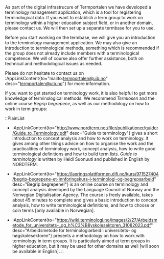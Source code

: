 As part of the digital infrastrucure of Termportalen we have developed
a terminology management application, which is a tool for registering
terminological data. If you want to establish a term group to work on
terminology within a higher education subject field, or in another
domain, please contact us. We will then set up a separate termbase for
you to use.

Before you start working on the termbase, we will give you an
introduction to the terminology management application. We may also
give an introduction to terminological methods, something which is
recommended if the group does not already include members with a
terminological competence. We will of course also offer further
assistance, both on technical and methodological issues as needed.

Please do not hesitate to contact us on :AppLinkContent{to="mailto:termportalen@uib.no"
desc="termportalen@uib.no"} for more information.

If you want to get started on terminology work, it is also helpful to
get more knowledge of terminological methods. We recommend
*Termlosen* and the online course *Begrip begrepene*, as
well as our methodology on how to work in term groups:

::PlainList
- :AppLinkContent{to="http://www.nordterm.net/filer/publikationer/guider/Guide_to_Terminology.pdf"
desc="Guide to terminology"} gives a short introduction to concept
analysis and how to work on terminology. It gives among other things
advice on how to organise the work and the practicalities of
terminology work, concept analysis, how to write good terminological
definitions and how to build term lists. *Guide to terminology* is
written by Heidi Suonuuti and published in English by NORDTERM.

- :AppLinkContent{to="https://laeringsplattformen.difi.no/kurs/971527404/begrip-begrepene-et-innforingskurs-i-terminologi-og-begrepsarbeid"
desc="Begrip begrepene!"} is an online course on terminology and
concept analysis developed by the Language Council of Norway and the
Norwegian Digitalisation Agency. The course is freely available, takes
about 45 minutes to complete and gives a basic introduction to concept
analysis, how to write terminological definitions, and how to choose
or coin terms [only available in Norwegian].

- :AppLinkContent{to="https://wiki.terminologi.no/images/2/27/Arbeidsmetode_for_universitets-_og_h%C3%B8yskolesektoren_31082023.pdf"
desc="Arbeidsmetode for terminologiarbeid i universitets- og høgskolesektoren"} presents a methodology on how to work with
terminology in term groups. It is particularly aimed at term groups in
higher education, but it may be used for other domains as well [will
soon be available in English].
::
